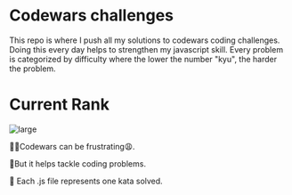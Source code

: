 # Codewars challenges 
This repo is where I push all my solutions to codewars coding challenges. Doing this every day helps to strengthen my javascript skill.  Every problem is categorized by difficulty where the lower the number "kyu", the harder the problem.
# Current Rank


![large](https://user-images.githubusercontent.com/97654031/214979322-3c40754d-6008-44e6-b8e6-1c4e4c4afb93.svg)



🤦‍♂️Codewars can be frustrating😩.

🥳But it helps tackle coding problems.

🎯 Each .js file represents one kata solved.

